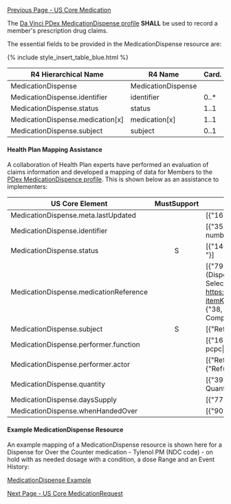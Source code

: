 [Previous Page - US Core Medication](USCoreMedication.html)

The  [Da Vinci PDex MedicationDispense profile](https://build.fhir.org/ig/HL7/davinci-hrex/StructureDefinition-pdex-medicationdispense.html)  **SHALL** be used to record a member's prescription drug claims.

The essential fields to be provided in the MedicationDispense resource are:

{% include style_insert_table_blue.html %}

| R4 Hierarchical Name             | R4 Name            | Card. | Type                       |
|----------------------------------|--------------------|-------|----------------------------|
| MedicationDispense               | MedicationDispense |       | DomainResource             |
| MedicationDispense.identifier    | identifier         | 0..*  | Identifier                 |
| MedicationDispense.status        | status             | 1..1  | code                       |
| MedicationDispense.medication[x] | medication[x]      | 1..1  |                            |
| MedicationDispense.subject       | subject            | 0..1  | Reference(Patient | Group) |

#### Health Plan Mapping Assistance

A collaboration of Health Plan experts have performed an evaluation of claims information and developed a mapping of  data for Members to the [PDex MedicationDispence profile](https://build.fhir.org/ig/HL7/davinci-hrex/StructureDefinition-pdex-medicationdispense.html). This is shown below as an assistance  to implementers:

| US Core Element                        | MustSupport | CPCDS Element Mapping                                                                                                                                                                                  |
|----------------------------------------|:-------------:|--------------------------------------------------------------------------------------------------------------------------------------------------------------------------------------------------------|
| MedicationDispense.meta.lastUpdated    |             | [{"163":"EOB Last Updated Date"}]                                                                                                                                                                      |
| MedicationDispense.identifier          |             | [{"35":"RX service reference number"}]                                                                                                                                                                 |
| MedicationDispense.status              |      S      | [{"140":"Claim processing status code "}]                                                                                                                                                              |
| MedicationDispense.medicationReference |             | [{"79":"NCPDP field # 408-D8 (Dispensed As Written (DAW)/Product Selection Code) https://ushik.ahrq.gov/ViewItemDetails?itemKey=200387000&system=sdo"}, {"38, 78":"National drug code Compound Code"}] |
| MedicationDispense.subject             |      S      | [{"Ref (1)":"Member id"}                                                                                                                                                                               |
| MedicationDispense.performer.function  |             | [{"165":"Care Team Roile (Value pcpc\|Prescribing)"}]                                                                                                                                                  |
| MedicationDispense.performer.actor     |             | [{"Ref(96,122)":"Provider NPIs"}, {"Ref(169,172)":"Provider Names"}                                                                                                                                    |
| MedicationDispense.quantity            |             | [{"39151":"Quantity dispensed \| Quantity Qualifier Code"}]                                                                                                                                            |
| MedicationDispense.daysSupply          |             | [{"77":"Days supply"}]                                                                                                                                                                                 |
| MedicationDispense.whenHandedOver      |             | [{"90":"Service (from) date"}]                                                                                                                                                                         |


#### Example MedicationDispense Resource

An example mapping of a MedicationDispense resource is shown here for a Dispense for Over the Counter medication - Tylenol PM (NDC code) - on hold with as needed dosage with a condition, a dose Range and an Event History:

[MedicationDispense Example](MedicationDispense-1000001.html)



[Next Page - US Core MedicationRequest](USCoreMedicationRequest.html)
